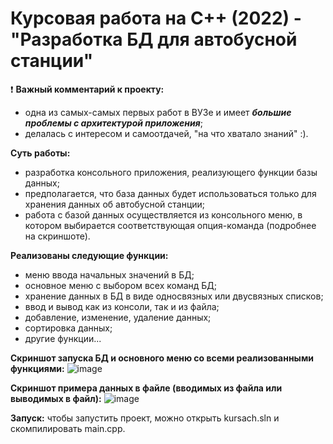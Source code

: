 # Курсовая работа на C++ (2022) - "Разработка БД для автобусной станции"

❗ **Важный комментарий к проекту:** 
- одна из самых-самых первых работ в ВУЗе и имеет **_большие проблемы с архитектурой приложения_**;
- делалась с интересом и самоотдачей, "на что хватало знаний" :).

**Суть работы:** 
- разработка консольного приложения, реализующего функции базы данных;
- предполагается, что база данных будет использоваться только для хранения данных об автобусной станции;
- работа с базой данных осуществляется из консольного меню, в котором выбирается соответствующая опция-команда (подробнее на скриншоте).

**Реализованы следующие функции:** 
- меню ввода начальных значений в БД;
- основное меню с выбором всех команд БД;
- хранение данных в БД в виде односвязных или двусвязных списков;
- ввод и вывод как из консоли, так и из файла;
- добавление, изменение, удаление данных;
- сортировка данных;
- другие функции...

**Скриншот запуска БД и основного меню со всеми реализованными функциями:**
![image](https://github.com/vitbogit/course_work_console_app_cpp/assets/61887732/1b0a8745-f50f-4fdf-9215-9c42476f7d15)

**Скриншот примера данных в файле (вводимых из файла или выводимых в файл):**
![image](https://github.com/vitbogit/bus_station_db/assets/61887732/4f8bfef8-391a-40ef-801e-608cee26a66c)


**Запуск:** чтобы запустить проект, можно открыть kursach.sln и скомпилировать main.cpp.
